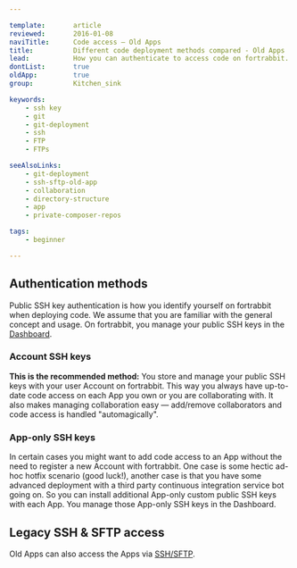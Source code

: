 ```yaml
---

template:       article
reviewed:       2016-01-08
naviTitle:      Code access — Old Apps
title:          Different code deployment methods compared - Old Apps
lead:           How you can authenticate to access code on fortrabbit.
dontList:       true
oldApp:         true
group:          Kitchen_sink

keywords:
    - ssh key
    - git
    - git-deployment
    - ssh
    - FTP
    - FTPs

seeAlsoLinks:
    - git-deployment
    - ssh-sftp-old-app
    - collaboration
    - directory-structure
    - app
    - private-composer-repos

tags:
    - beginner

---
```



## Authentication methods

Public SSH key authentication is how you identify yourself on fortrabbit when deploying code. We assume that you are familiar with the general concept and usage. On fortrabbit, you manage your public SSH keys in the [Dashboard](dashboard).


### Account SSH keys

**This is the recommended method:** You store and manage your public SSH keys with your user Account on fortrabbit. This way you always have up-to-date code access on each App you own or you are collaborating with. It also makes managing collaboration easy — add/remove collaborators and code access is handled "automagically".


### App-only SSH keys

In certain cases you might want to add code access to an App without the need to register a new Account with fortrabbit. One case is some hectic ad-hoc hotfix scenario (good luck!), another case is that you have some advanced deployment with a third party continuous integration service bot going on. So you can install additional App-only custom public SSH keys with each App. You manage those App-only SSH keys in the Dashboard.

## Legacy SSH & SFTP access

Old Apps can also access the Apps via [SSH/SFTP](ssh-sftp-old-app).